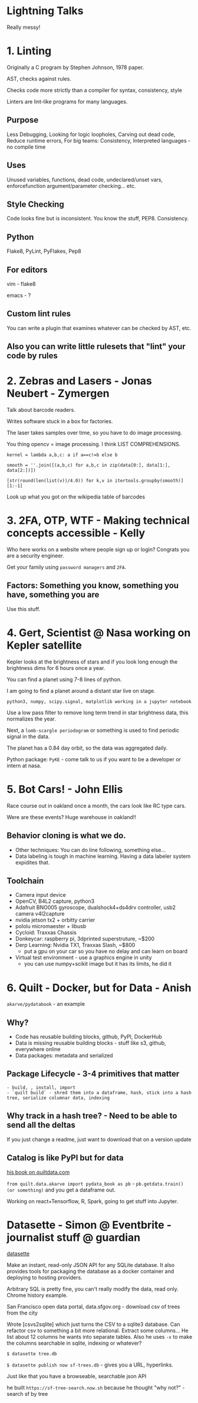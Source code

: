 # Lightning Talks

Really messy!


# 1. Linting

Originally a C program by Stephen Johnson, 1978 paper.

AST, checks against rules.

Checks code more strictly than a compiler for syntax, consistency, style

Linters are lint-like programs for many languages.


## Purpose

Less Debugging, Looking for logic loopholes, Carving out dead code, Reduce runtime errors, For big teams: Consistency, Interpreted languages - no compile time


## Uses

Unused variables, functions, dead code, undeclared/unset vars, enforcefunction argument/parameter checking... etc.


## Style Checking

Code looks fine but is inconsistent.  You know the stuff, PEP8.  Consistency.


## Python

Flake8, PyLint, PyFlakes, Pep8


## For editors

vim - flake8

emacs - ?


## Custom lint rules

You can write a plugin that examines whatever can be checked by AST, etc.


## Also you can write little rulesets that "lint" your code by rules


# 2. Zebras and Lasers - Jonas Neubert - Zymergen

Talk about barcode readers.

Writes software stuck in a box for factories.

The laser takes samples over time, so you have to do image processing.

You thing opencv = image processing. I think LIST COMPREHENSIONS.

`kernel = lambda a,b,c: a if a==c!=b else b`

`smooth = ''.join([(a,b,c) for a,b,c in zip(data[0:], data[1:], data[2:])])`

`[str(round(len(list(v))/4.0)) for k,v in itertools.groupby(smooth)][1:-1]`

Look up what you got on the wikipedia table of barcodes


# 3. 2FA, OTP, WTF - Making technical concepts accessible - Kelly

Who here works on a website where people sign up or login? Congrats you are a security engineer.

Get your family using `password managers` and `2FA`.

## Factors: Something you know, something you have, something you are

Use this stuff.


# 4. Gert, Scientist @ Nasa working on Kepler satellite

Kepler looks at the brightness of stars and if you look long enough the brightness dims for 6 hours once a year.

You can find a planet using 7-8 lines of python.

I am going to find a planet around a distant star live on stage.

`python3, numpy, scipy.signal, matplotlib working in a jupyter notebook`

Use a low pass filter to remove long term trend in star brightness data, this normalizes the year.

Next, a `lomb-scargle periodogram` or something is used to find periodic signal in the data.

The planet has a 0.84 day orbit, so the data was aggregated daily.

Python package: `PyKE` - come talk to us if you want to be a developer or intern at nasa.


# 5. Bot Cars! - John Ellis

Race course out in oakland once a month, the cars look like RC type cars.

Were are these events? Huge warehouse in oakland!!

## Behavior cloning is what we do. 

- Other techniques: You can do line following, something else...
- Data labeling is tough in machine learning. Having a data labeler system expidites that.

## Toolchain
- Camera input device
- OpenCV, B4L2 capture, python3
- Adafruit BNO005 gyroscope, dualshock4+ds4drv controller, usb2 camera v4l2capture
- nvidia jetson tx2 + orbitty carrier
- pololu micromaester + libusb
- Cycloid: Traxxas Chassis
- Donkeycar: raspberry pi, 3dprinted superstruture, ~$200
- Derp Learning: Nvidia TX1, Traxxas Slash, ~$800
    - put a gpu on your car so you have no delay and can learn on board
- Virtual test environment - use a graphics engine in unity
    - you can use numpy+scikit image but it has its limits, he did it
  

# 6. Quilt - Docker, but for Data - Anish 

`akarve/pydatabook` - an example

## Why?

- Code has reusable building blocks, github, PyPI, DockerHub
- Data is missing reusable building blocks - stuff like s3, github, everywhere online
- Data packages: metadata and serialized


## Package Lifecycle - 3-4 primitives that matter
    - build, , install, import
    - `quilt build` - shred them into a dataframe, hash, stick into a hash tree, serialize columnar data, indexing

## Why track in a hash tree? - Need to be able to send all the deltas

If you just change a readme, just want to download that on a version update


## Catalog is like PyPI but for data

[his book on quiltdata.com](http://quiltdata.com/package/akarve/pydata_book)

`from quilt.data.akarve import pydata_book as pb` - `pb.getdata.train() (or something)` and you get a dataframe out.

Working on react+Tensorflow, R, Spark, going to get stuff into Jupyter.


# Datasette - Simon @ Eventbrite - journalist stuff @ guardian

[datasette](github.com/simonw/datasette/)

Make an instant, read-only JSON API for any SQLite database. It also provides tools for packaging the database as a docker container and deploying to hosting providers.

Arbitrary SQL is pretty fine, you can't really modify the data, read only. Chrome history example.

San Francisco open data portal, data.sfgov.org - download csv of trees from the city

Wrote [csvs2sqlite] which just turns the CSV to a sqlite3 database. Can refactor csv to something a bit more relational. Extract some columns... He list about 12 columns he wants into separate tables. Also he uses `-x` to make the columns searchable in sqlite, indexing or whatever?

`$ datasette tree.db`

`$ datasette publish now sf-trees.db` - gives you a URL, hyperlinks.

Just like that you have a browseable, searchable json API

he built `https://sf-tree-search.now.sh` because he thought "why not?" - search sf by tree

